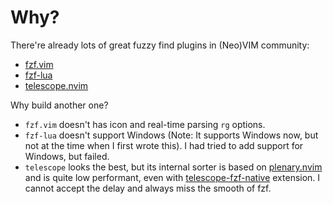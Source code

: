 # Why?

There're already lots of great fuzzy find plugins in (Neo)VIM community:

- [fzf.vim](https://github.com/junegunn/fzf.vim)
- [fzf-lua](https://github.com/ibhagwan/fzf-lua)
- [telescope.nvim](https://github.com/nvim-telescope/telescope.nvim)

Why build another one?

- `fzf.vim` doesn't has icon and real-time parsing `rg` options.
- `fzf-lua` doesn't support Windows (Note: It supports Windows now, but not at the time when I first wrote this). I had tried to add support for Windows, but failed.
- `telescope` looks the best, but its internal sorter is based on [plenary.nvim](https://github.com/nvim-lua/plenary.nvim) and is quite low performant, even with [telescope-fzf-native](https://github.com/nvim-telescope/telescope-fzf-native.nvim) extension. I cannot accept the delay and always miss the smooth of fzf.
